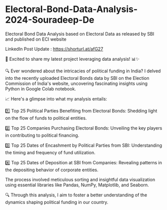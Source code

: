 # Electoral-Bond-Data-Analysis-2024-Souradeep-De
Electoral Bond Data Analysis based on Electoral Data as released by SBI and published on ECI website

LinkedIn Post Update : https://shorturl.at/afG27

🚀 Excited to share my latest project leveraging data analysis! 📊✨

🔍 Ever wondered about the intricacies of political funding in India? I delved into the recently uploaded Electoral Bonds data by SBI on the Election Commission of India's website, uncovering fascinating insights using Python in Google Colab notebook.

📈 Here's a glimpse into what my analysis entails:

1️⃣ Top 25 Political Parties Benefiting from Electoral Bonds: Shedding light on the flow of funds to political entities.
 
2️⃣ Top 25 Companies Purchasing Electoral Bonds: Unveiling the key players in contributing to political financing.

3️⃣ Top 25 Dates of Encashment by Political Parties from SBI: Understanding the timing and frequency of fund utilization.

4️⃣ Top 25 Dates of Deposition at SBI from Companies: Revealing patterns in the depositing behavior of corporate entities.

The process involved meticulous sorting and insightful data visualization using essential libraries like Pandas, NumPy, Matplotlib, and Seaborn.

🔍 Through this analysis, I aim to foster a better understanding of the dynamics shaping political funding in our country.
